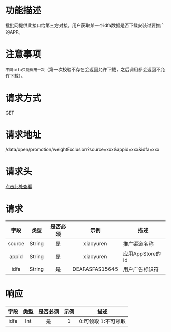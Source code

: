 # 功能描述
批批网提供此接口给第三方对接，用户获取某一个idfa数据是否下载安装过要推广的APP。



# 注意事项
`不同idfa只能调用一次`（第一次校验不存在会返回允许下载，之后调用都会返回不允许下载）。



# 请求方式
GET



# 请求地址
/data/open/promotion/weightExclusion?source=xxx&appid=xxx&idfa=xxx



# 请求头
[点击此处查看](../请求头部及签名方式.md)



# 请求
  字段  |  类型  |  是否必须  |  示例  |  描述  
:------------------------------:|:---------------:|:------:|:-----------------------------------:|-----------------------------------
  source |  String  |  是  | xiaoyuren |  推广渠道名称
  appid  |  String  |  是  | xiaoyuren |  应用AppStore的Id
  idfa   |  String  |  是  | DEAFASFAS15645 |  用户广告标识符

# 响应
  字段  |  类型  |  是否必须  |  示例  |  描述
:------------------------------:|:---------------:|:------:|:-----------------------------------:|-----------------------------------
  idfa |  Int  |  是  | 1 |  0:可领取 1:不可领取

